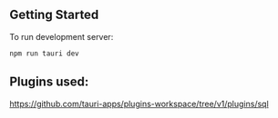 
## Getting Started

To run development server:

```bash
npm run tauri dev

```
## Plugins used:

https://github.com/tauri-apps/plugins-workspace/tree/v1/plugins/sql
